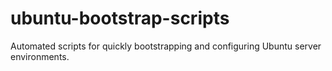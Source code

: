 # ubuntu-bootstrap-scripts
Automated scripts for quickly bootstrapping and configuring Ubuntu server environments.
